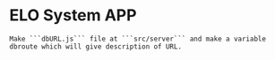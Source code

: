 # ELO System APP
	Make ```dbURL.js``` file at ```src/server``` and make a variable dbroute which will give description of URL.    
